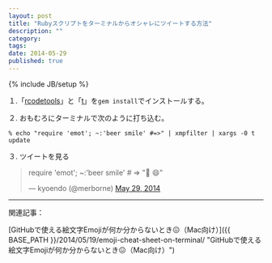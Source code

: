 ```yaml
---
layout: post
title: "Rubyスクリプトをターミナルからオシャレにツイートする方法"
description: ""
category: 
tags: 
date: 2014-05-29
published: true
---
```

{% include JB/setup %}


１.「[rcodetools](https://rubygems.org/gems/rcodetools "rcodetools")」と「[t](https://rubygems.org/gems/t "t")」を`gem install`でインストールする。


２. おもむろにターミナルで次のように打ち込む。

    % echo "require 'emot'; ~:'beer smile' #=>" | xmpfilter | xargs -0 t update

３. ツイートを見る

<blockquote class="twitter-tweet" lang="en"><p>require &#39;emot&#39;; ~:&#39;beer smile&#39; # =&gt; &quot;🍺 😄&quot;</p>&mdash; kyoendo (@merborne) <a href="https://twitter.com/merborne/statuses/471989515934916608">May 29, 2014</a></blockquote>
<script async src="//platform.twitter.com/widgets.js" charset="utf-8"></script>

---

関連記事：

[GitHubで使える絵文字Emojiが何か分からないとき😖（Mac向け）]({{ BASE_PATH }}/2014/05/19/emoji-cheat-sheet-on-terminal/ "GitHubで使える絵文字Emojiが何か分からないとき😖（Mac向け）")
